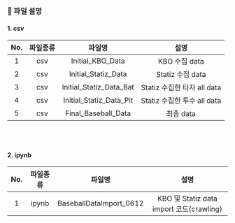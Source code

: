 ### :memo: 파일 설명

#### 1. csv
|No.|파일종류|파일명|설명|
|:--:|:------:|:--------------------------------------:|:--------------------------------------------------------:|
|1|csv|Initial_KBO_Data|KBO 수집 data|
|2|csv|Initial_Statiz_Data|Statiz 수집 data|
|3|csv|Initial_Statiz_Data_Bat|Statiz 수집한 타자 all data|
|4|csv|Initial_Statiz_Data_Pit|Statiz 수집한 투수 all data|
|5|csv|Final_Baseball_Data|최종 data|

<br></br>

#### 2. ipynb
|No.|파일종류|파일명|설명|
|:--:|:------:|:--------------------------------------:|:--------------------------------------------------------:|
|1|ipynb|BaseballDataImport_0612|KBO 및 Statiz data import 코드(crawling)|
